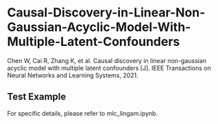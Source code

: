 # Causal-Discovery-in-Linear-Non-Gaussian-Acyclic-Model-With-Multiple-Latent-Confounders
Chen W, Cai R, Zhang K, et al.
        Causal discovery in linear non-gaussian acyclic model with multiple latent confounders
        [J]. IEEE Transactions on Neural Networks and Learning Systems, 2021.
## Test Example
For specific details, please refer to mlc_lingam.ipynb.
